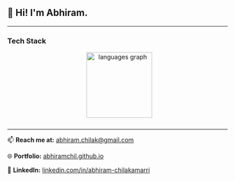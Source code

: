 ## 👋 Hi! I'm Abhiram.

---

### Tech Stack

<div align="center">
  <img src="https://github-readme-stats.vercel.app/api/top-langs?username=abhiramchil&locale=en&hide_title=false&layout=compact&card_width=320&langs_count=5&theme=dracula&hide_border=false&order=2" height="150" alt="languages graph"  />
</div>

###

---

📫 **Reach me at:** [abhiram.chilak@gmail.com](mailto:abhiram.chilak@gmail.com)

🌐 **Portfolio:** [abhiramchil.github.io](https://abhiramchil.github.io/)  

🔗 **LinkedIn:** [linkedin.com/in/abhiram-chilakamarri](https://www.linkedin.com/in/abhiram-chilakamarri/)
